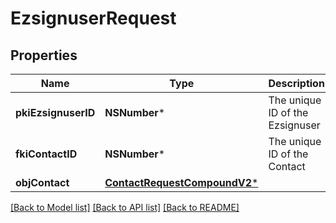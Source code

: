 # EzsignuserRequest

## Properties
Name | Type | Description | Notes
------------ | ------------- | ------------- | -------------
**pkiEzsignuserID** | **NSNumber*** | The unique ID of the Ezsignuser | [optional] 
**fkiContactID** | **NSNumber*** | The unique ID of the Contact | 
**objContact** | [**ContactRequestCompoundV2***](ContactRequestCompoundV2.md) |  | 

[[Back to Model list]](../README.md#documentation-for-models) [[Back to API list]](../README.md#documentation-for-api-endpoints) [[Back to README]](../README.md)


